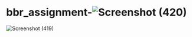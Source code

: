 # bbr_assignment-![Screenshot (420)](https://user-images.githubusercontent.com/68189699/170245004-24a08cc4-9445-470d-ba7a-9476134e0f50.png)
![Screenshot (419)](https://user-images.githubusercontent.com/68189699/170245015-dadf9221-018c-4208-9ff8-3d69015c3122.png)

